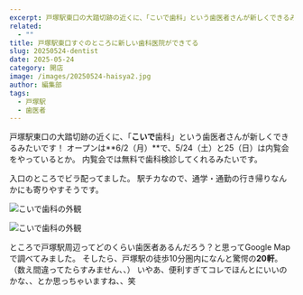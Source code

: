 ```yaml
---
excerpt: 戸塚駅東口の大踏切跡の近くに、「こいで歯科」という歯医者さんが新しくできるみたい
related:
  - ""
title: 戸塚駅東口すぐのところに新しい歯科医院ができてる
slug: 20250524-dentist
date: 2025-05-24
category: 開店
image: /images/20250524-haisya2.jpg
author: 編集部
tags:
  - 戸塚駅
  - 歯医者
---
```

戸塚駅東口の大踏切跡の近くに、「**こいで**歯科」という歯医者さんが新しくできるみたいです！
オープンは**6/2（月）**で、5/24（土）と25（日）は内覧会をやっているとか。
内覧会では無料で歯科検診してくれるみたいです。

入口のところでビラ配ってました。
駅チカなので、通学・通勤の行き帰りなんかにも寄りやすそうです。

<Img src="/images/20250524-haisya.jpg"
     alt="こいで歯科の外観"
     class="mx-auto w-full md:w-2/3 rounded-lg shadow-md mb-8" />

<Img src="/images/20250524-haisya2.jpg"
     alt="こいで歯科の外観"
     class="mx-auto w-full md:w-2/3 rounded-lg shadow-md mb-8" />

ところで戸塚駅周辺ってどのくらい歯医者あるんだろう？と思ってGoogle Mapで調べてみました。
そしたら、戸塚駅の徒歩10分圏内になんと驚愕の**20軒**。（数え間違ってたらすみません、、）
いやあ、便利すぎてコレでほんとにいいのかな、、とか思っちゃいますね、、笑
